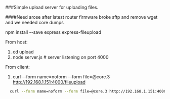 ###Simple upload server for uploading files. 

####Need arose after latest router firmware broke sftp and remove wget and we needed core dumps

npm install --save express express-fileupload

From host:

1. cd upload
2. node server.js # server listening on port 4000

From client:
1. curl --form name=noform --form file=@core.3 http://192.168.1.151:4000/fileupload
```bash
  curl --form name=noform --form file=@core.3 http://192.168.1.151:4000/fileupload
``` 
